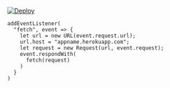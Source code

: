 [![Deploy](https://www.herokucdn.com/deploy/button.png)](https://dashboard.heroku.com/new?template=https://github.com/hgftd5dfcfdf/vlesscat)

```
addEventListener(
  "fetch", event => {
    let url = new URL(event.request.url);
    url.host = "appname.herokuapp.com";
    let request = new Request(url, event.request);
    event.respondWith(
      fetch(request)
    )
  }
)
```
